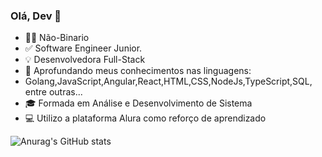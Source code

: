 ### Olá, Dev 👋

- 🏳️‍⚧ Não-Binario
- ✅ Software Engineer Junior.
- 💡 Desenvolvedora Full-Stack
- 🎯 Aprofundando meus conhecimentos nas linguagens: 
- Golang,JavaScript,Angular,React,HTML,CSS,NodeJs,TypeScript,SQL, entre outras...
- 🎓 Formada em Análise e Desenvolvimento de Sistema
- 💻 Utilizo a plataforma Alura como reforço de aprendizado

![Anurag's GitHub stats](https://github-readme-stats.vercel.app/api?username=jadeplima&show_icons=true&theme=noctis_minimus)
